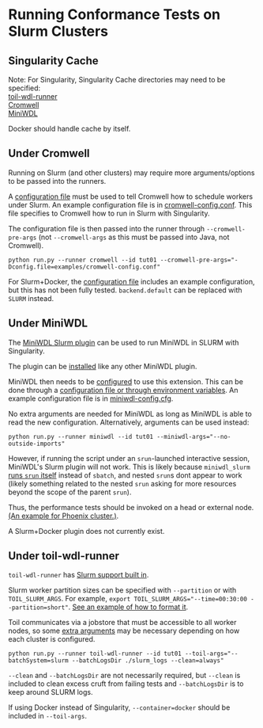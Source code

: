 # Running Conformance Tests on Slurm Clusters
## Singularity Cache
Note: For Singularity, Singularity Cache directories may need to be specified:\
[toil-wdl-runner](https://giwiki.gi.ucsc.edu/index.php?title=Slurm_Tips_for_Toil)\
[Cromwell](https://cromwell.readthedocs.io/en/stable/tutorials/Containers/#singularity-cache)\
[MiniWDL](https://github.com/chanzuckerberg/miniwdl/blob/6dfe83781f74a8e248727eb61c31e1c7562bd26e/tests/singularity.t#L29)

Docker should handle cache by itself.
## Under Cromwell
Running on Slurm (and other clusters) may require more arguments/options to be passed into the runners.

A [configuration file](https://cromwell.readthedocs.io/en/stable/Configuring/) must be used to tell Cromwell how to schedule workers under Slurm.
An example configuration file is in [cromwell-config.conf](examples/cromwell-config.conf). This file specifies to Cromwell how to run in Slurm with Singularity.

The configuration file is then passed into the runner through `--cromwell-pre-args` (not `--cromwell-args` as this must be passed into Java, not Cromwell).
```commandline
python run.py --runner cromwell --id tut01 --cromwell-pre-args="-Dconfig.file=examples/cromwell-config.conf"
```

For Slurm+Docker, the [configuration file](examples/cromwell-config.conf) includes an example configuration, but this has not been fully tested. `backend.default` can be replaced with `SLURM` instead.

## Under MiniWDL
The [MiniWDL Slurm plugin](https://github.com/miniwdl-ext/miniwdl-slurm) can be used to run MiniWDL in SLURM with Singularity.

The plugin can be [installed](https://github.com/miniwdl-ext/miniwdl-slurm?tab=readme-ov-file#installation) like any other MiniWDL plugin.

MiniWDL then needs to be [configured](https://github.com/miniwdl-ext/miniwdl-slurm?tab=readme-ov-file#configuration) to use this extension. This can be done through a [configuration file or through environment variables](https://miniwdl.readthedocs.io/en/latest/runner_reference.html?highlight=config#configuration).
An example configuration file is in [miniwdl-config.cfg](examples/miniwdl-config.cfg). 

No extra arguments are needed for MiniWDL as long as MiniWDL is able to read the new configuration.
Alternatively, arguments can be used instead:
```commandline
python run.py --runner miniwdl --id tut01 --miniwdl-args="--no-outside-imports"
```

However, if running the script under an `srun`-launched interactive session, MiniWDL's Slurm plugin will not work.
This is likely because `miniwdl_slurm` [runs `srun` itself](https://github.com/miniwdl-ext/miniwdl-slurm/blob/624ab390ea872082798733fefbb327dec99e2cde/src/miniwdl_slurm/__init__.py#L97-L100) instead of `sbatch`, and nested `srun`s dont appear to work (likely something related to the nested `srun` asking for more resources beyond the scope of the parent `srun`).

Thus, the performance tests should be invoked on a head or external node. [(An example for Phoenix cluster.)](SLURM_PHOENIX_README.md#under-miniwdl).

A Slurm+Docker plugin does not currently exist.

## Under toil-wdl-runner
`toil-wdl-runner` has [Slurm support built in](https://toil.readthedocs.io/en/latest/running/hpcEnvironments.html#running-on-slurm).

Slurm worker partition sizes can be specified with `--partition` or with `TOIL_SLURM_ARGS`.
For example, `export TOIL_SLURM_ARGS="--time=00:30:00 --partition=short"`. [See an example of how to format it](https://giwiki.gi.ucsc.edu/index.php?title=Phoenix_WDL_Tutorial#Running_at_larger_scale).

Toil communicates via a jobstore that must be accessible to all worker nodes, so some [extra arguments](SLURM_README.md#under-toil-wdl-runner) may be necessary depending on how each cluster is configured.
```commandline
python run.py --runner toil-wdl-runner --id tut01 --toil-args="--batchSystem=slurm --batchLogsDir ./slurm_logs --clean=always"
```
`--clean` and `--batchLogsDir` are not necessarily required, but `--clean` is included to clean excess cruft from failing tests and `--batchLogsDir` is to keep around SLURM logs.

If using Docker instead of Singularity, `--container=docker` should be included in `--toil-args`.